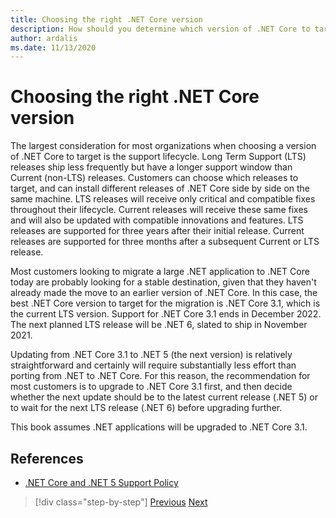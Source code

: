 ```yaml
---
title: Choosing the right .NET Core version
description: How should you determine which version of .NET Core to target?
author: ardalis
ms.date: 11/13/2020
---
```


# Choosing the right .NET Core version

The largest consideration for most organizations when choosing a version of .NET Core to target is the support lifecycle. Long Term Support (LTS) releases ship less frequently but have a longer support window than Current (non-LTS) releases. Customers can choose which releases to target, and can install different releases of .NET Core side by side on the same machine. LTS releases will receive only critical and compatible fixes throughout their lifecycle. Current releases will receive these same fixes and will also be updated with compatible innovations and features. LTS releases are supported for three years after their initial release. Current releases are supported for three months after a subsequent Current or LTS release.

Most customers looking to migrate a large .NET application to .NET Core today are probably looking for a stable destination, given that they haven't already made the move to an earlier version of .NET Core. In this case, the best .NET Core version to target for the migration is .NET Core 3.1, which is the current LTS version. Support for .NET Core 3.1 ends in December 2022. The next planned LTS release will be .NET 6, slated to ship in November 2021.

Updating from .NET Core 3.1 to .NET 5 (the next version) is relatively straightforward and certainly will require substantially less effort than porting from .NET to .NET Core. For this reason, the recommendation for most customers is to upgrade to .NET Core 3.1 first, and then decide whether the next update should be to the latest current release (.NET 5) or to wait for the next LTS release (.NET 6) before upgrading further.

This book assumes .NET applications will be upgraded to .NET Core 3.1.

## References

- [.NET Core and .NET 5 Support Policy](https://dotnet.microsoft.com/platform/support/policy/dotnet-core)

>[!div class="step-by-step"]
>[Previous](migrate-aspnet-core-2-1.md)
>[Next](incremental-migration-strategies.md)
